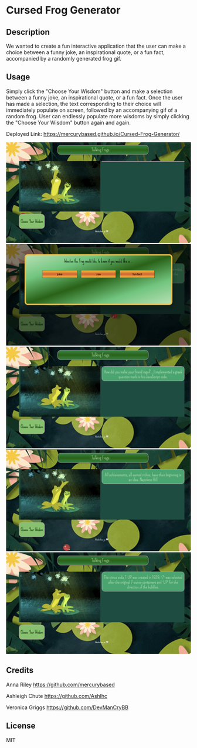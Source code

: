 # Cursed Frog Generator

## Description

We wanted to create a fun interactive application that the user can make a choice between a funny joke, an inspirational quote, or a fun fact, accompanied by a randomly generated frog gif.

## Usage

Simply click the "Choose Your Wisdom" button and make a selection between a funny joke, an inspirational quote, or a fun fact. Once the user has made a selection, the text corresponding to their choice will immediately populate on screen, followed by an accompanying gif of a random frog. User can endlessly populate more wisdoms by simply clicking the "Choose Your Wisdom" button again and again.

Deployed Link:
https://mercurybased.github.io/Cursed-Frog-Generator/ 

![Page Load](./assets/images/Page%20Load.png)
![Selection Modal](./assets/images/Modal%20Selection.png)
![Joke](./assets/images/Joke.png)
![Zen](./assets/images/Zen.png)
![Fun Fact](./assets/images/Fun%20Fact.png)

## Credits

Anna Riley 
https://github.com/mercurybased

Ashleigh Chute
https://github.com/Ashlhc

Veronica Griggs
https://github.com/DevManCryBB

## License

MIT
